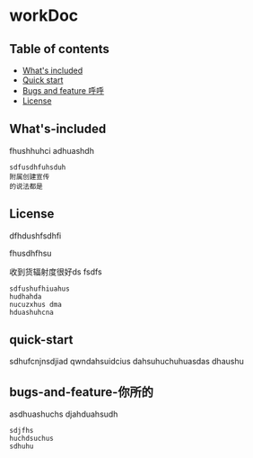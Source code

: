 # workDoc

## Table of contents
- [What's included](#whats-included)
- [Quick start](#quick-start)
- [Bugs and feature 呼呼](#bugs-and-feature-你所的)
- [License](#license)

## What's-included
fhushhuhci
adhuashdh
```
sdfusdhfuhsduh
附属创建宣传
的说法都是

```
## License
dfhdushfsdhfi

fhusdhfhsu

收到货辐射度很好ds
fsdfs
```
sdfushufhiuahus
hudhahda
nucuzxhus dma
hduashuhcna

```

## quick-start
sdhufcnjnsdjiad
qwndahsuidcius
dahsuhuchuhuasdas
dhaushu

## bugs-and-feature-你所的

asdhuashuchs
djahduahsudh
```
sdjfhs
huchdsuchus
sdhuhu

```

